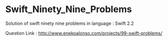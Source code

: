 # Swift_Ninety_Nine_Problems
Solution of swift ninety nine problems in language : Swift 2.2

Question Link : http://www.enekoalonso.com/projects/99-swift-problems/
